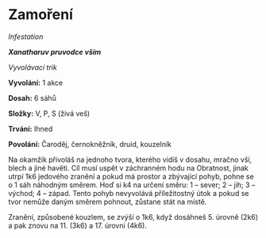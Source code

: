 # Zamoření

*Infestation*

***Xanatharuv pruvodce vším***

*Vyvolávací trik*

**Vyvolání:** 1 akce

**Dosah:** 6 sáhů

**Složky:** V, P, S (živá veš)

**Trvání:** Ihned

**Povolání:** Čaroděj, černokněžník, druid, kouzelník

Na okamžik přivoláš na jednoho tvora, kterého vidíš v dosahu, mračno vší, blech a jiné havěti. Cíl musí uspět v záchranném hodu na Obratnost, jinak utrpí 1k6 jedového zranění a pokud má prostor a zbývající pohyb, pohne se o 1 sáh náhodným směrem. Hoď si k4 na určení směru: 1 – sever; 2 – jih; 3 – východ; 4 – západ. Tento pohyb nevyvolává příležitostný útok a pokud se tvor nemůže daným směrem pohnout, zůstane stát na místě.

Zranění, způsobené kouzlem, se zvýší o 1k6, když dosáhneš 5. úrovně (2k6) a pak znovu na 11. (3k6) a 17. úrovni (4k6).
